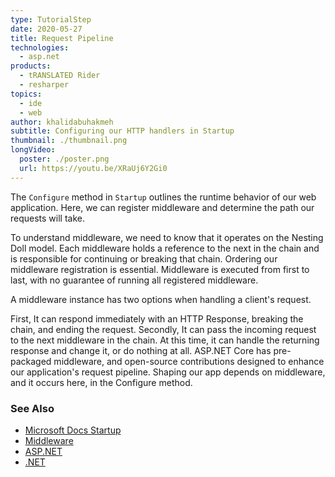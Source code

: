 ```yaml
---
type: TutorialStep
date: 2020-05-27
title: Request Pipeline
technologies:
  - asp.net
products:
  - tRANSLATED Rider
  - resharper
topics:
  - ide
  - web
author: khalidabuhakmeh
subtitle: Configuring our HTTP handlers in Startup
thumbnail: ./thumbnail.png
longVideo:
  poster: ./poster.png
  url: https://youtu.be/XRaUj6Y2Gi0
---
```


The `Configure` method in `Startup` outlines the runtime behavior of our web application. Here, we can register middleware and determine the path our requests will take.

To understand middleware, we need to know that it operates on the Nesting Doll model. Each middleware holds a reference to the next in the chain and is responsible for continuing or breaking that chain. Ordering our middleware registration is essential. Middleware is executed from first to last, with no guarantee of running all registered middleware.

A middleware instance has two options when handling a client's request.

First, It can respond immediately with an HTTP Response, breaking the chain, and ending the request. Secondly, It can pass the incoming request to the next middleware in the chain. At this time, it can handle the returning response and change it, or do nothing at all. ASP.NET Core has pre-packaged middleware, and open-source contributions designed to enhance our application's request pipeline. Shaping our app depends on middleware, and it occurs here, in the Configure method.

### See Also

- [Microsoft Docs Startup](https://docs.microsoft.com/en-us/aspnet/core/fundamentals/startup?view=aspnetcore-3.1)
- [Middleware](https://docs.microsoft.com/en-us/aspnet/core/fundamentals/middleware/?view=aspnetcore-3.1)
- [ASP.NET](https://dotnet.microsoft.com/apps/aspnet)
- [.NET](https://dot.net/)